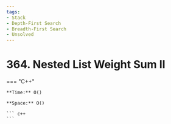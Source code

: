 ```yaml
---
tags:
- Stack
- Depth-First Search
- Breadth-First Search
- Unsolved
---
```



# 364. Nested List Weight Sum II

=== "C++"

    **Time:** O()

    **Space:** O()

    ``` c++
    ```